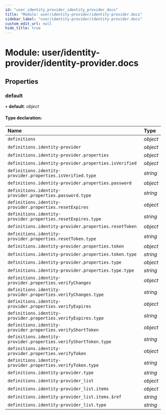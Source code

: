 ```yaml
---
id: "user_identity_provider_identity_provider_docs"
title: "Module: user/identity-provider/identity-provider.docs"
sidebar_label: "user/identity-provider/identity-provider.docs"
custom_edit_url: null
hide_title: true
---
```


# Module: user/identity-provider/identity-provider.docs

## Properties

### default

• **default**: *object*

#### Type declaration:

| Name | Type |
| :------ | :------ |
| `definitions` | *object* |
| `definitions.identity-provider` | *object* |
| `definitions.identity-provider.properties` | *object* |
| `definitions.identity-provider.properties.isVerified` | *object* |
| `definitions.identity-provider.properties.isVerified.type` | *string* |
| `definitions.identity-provider.properties.password` | *object* |
| `definitions.identity-provider.properties.password.type` | *string* |
| `definitions.identity-provider.properties.resetExpires` | *object* |
| `definitions.identity-provider.properties.resetExpires.type` | *string* |
| `definitions.identity-provider.properties.resetToken` | *object* |
| `definitions.identity-provider.properties.resetToken.type` | *string* |
| `definitions.identity-provider.properties.token` | *object* |
| `definitions.identity-provider.properties.token.type` | *string* |
| `definitions.identity-provider.properties.type` | *object* |
| `definitions.identity-provider.properties.type.type` | *string* |
| `definitions.identity-provider.properties.verifyChanges` | *object* |
| `definitions.identity-provider.properties.verifyChanges.type` | *string* |
| `definitions.identity-provider.properties.verifyExpires` | *object* |
| `definitions.identity-provider.properties.verifyExpires.type` | *string* |
| `definitions.identity-provider.properties.verifyShortToken` | *object* |
| `definitions.identity-provider.properties.verifyShortToken.type` | *string* |
| `definitions.identity-provider.properties.verifyToken` | *object* |
| `definitions.identity-provider.properties.verifyToken.type` | *string* |
| `definitions.identity-provider.type` | *string* |
| `definitions.identity-provider_list` | *object* |
| `definitions.identity-provider_list.items` | *object* |
| `definitions.identity-provider_list.items.$ref` | *string* |
| `definitions.identity-provider_list.type` | *string* |
